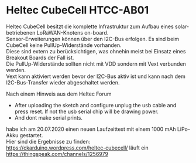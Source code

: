 # Heltec CubeCell HTCC-AB01

Heltec CubeCell besitzt die komplette Infrastruktur zum Aufbau eines solar-betriebenen LoRaWAN-Knotens on-board.  
Sensor-Erweiterungen können über den I2C-Bus erfolgen. Es sind beim CubeCell keine PullUp-Widerstände vorhanden.   
Diese sind extern zu berücksichtigen, was ohnehin meist bei Einsatz eines Breakout Boards der Fall ist.   
Die PullUp-Widerstände sollten nicht mit VDD sondern mit Vext verbunden werden.   
Vext kann aktiviert  werden bevor der I2C-Bus aktiv ist und kann nach dem I2C-Bus-Transfer wieder abgeschaltet werden.  

Nach einem Hinweis aus dem Heltec Forum 
- After uploading the sketch and configure unplug the usb cable and press reset. If not the usb serial chip will be drawing power.
- And dont make serial prints</strong>.</li></ul>
habe ich am 20.07.2020 einen neuen Laufzeittest mit einem 1000 mAh LiPo-Akku gestartet.  
Hier sind die Ergebnisse zu finden:
https://ckarduino.wordpress.com/heltec-cubecell/ läuft ein 
https://thingspeak.com/channels/1256979
